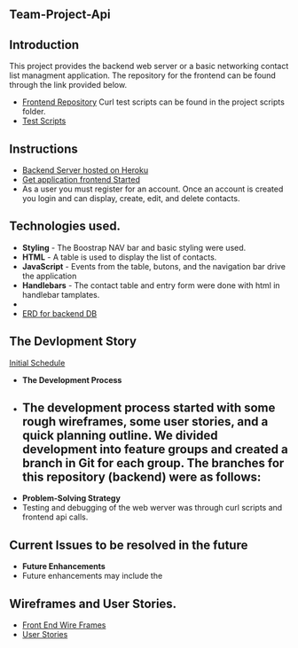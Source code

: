 ## Team-Project-Api
## Introduction
This project provides the backend web server or a basic networking contact list
managment application. The repository for the frontend can be found through the
link provided below.
- [Frontend Repository](https://github.com/SLACK-er-GDI/team-project-frontend)
Curl test scripts can be found in the project scripts folder.
- [Test Scripts](https://github.com/SLACK-er-GDI/team-project-api/tree/master/scripts)

## Instructions
- [Backend Server hosted on Heroku](https://team-project-heroku.herokuapp.com/)
- [Get application frontend Started](https://github.com/SLACK-er-GDI/team-project-frontend)
- As a user you must register for an account. Once an account is created you
  login and can display, create, edit, and delete contacts.

## Technologies used.
- **Styling** - The Boostrap NAV bar and basic styling were used.
- **HTML** - A table is used to display the list of contacts.
- **JavaScript** - Events from the table, butons, and the navigation bar drive
  the application
- **Handlebars** - The contact table and entry form were done with html in
  handlebar tamplates.
- 
- [ERD for backend DB](https://github.com/SLACK-er-GDI/team-project-api/blob/master/GA-WDI-Project2-ERD.pdf)

## The Devlopment Story
[Initial Schedule](https://github.com/ajackson57/aj-networking-contacts-frontend/blob/master/Schedule.pdf)
 - **The Development Process**
 - The development process started with some rough wireframes, some user
   stories, and a quick planning outline. We divided development into feature
   groups and created a branch in Git for each group. The branches for this
   repository (backend) were as follows:
     -
 - **Problem-Solving Strategy**
 - Testing and debugging of the web werver was through curl scripts and frontend
   api calls.

## Current Issues to be resolved in the future
- **Future Enhancements**
- Future enhancements may include the

## Wireframes and User Stories.
- [Front End Wire Frames](https://github.com/SLACK-er-GDI/team-project-frontend/blob/master/wireframes/network-wireframe.pdf)
- [User Stories](https://github.com/SLACK-er-GDI/team-project-frontend/blob/master/user-stories.md)
